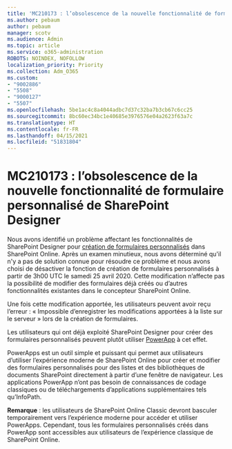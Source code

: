```yaml
---
title: 'MC210173 : l’obsolescence de la nouvelle fonctionnalité de formulaire personnalisé de SharePoint Designer'
ms.author: pebaum
author: pebaum
manager: scotv
ms.audience: Admin
ms.topic: article
ms.service: o365-administration
ROBOTS: NOINDEX, NOFOLLOW
localization_priority: Priority
ms.collection: Adm_O365
ms.custom:
- "9002886"
- "5508"
- "9000127"
- "5507"
ms.openlocfilehash: 5be1ac4c8a4044adbc7d37c32ba7b3cb67c6cc25
ms.sourcegitcommit: 8bc60ec34bc1e40685e3976576e04a2623f63a7c
ms.translationtype: HT
ms.contentlocale: fr-FR
ms.lasthandoff: 04/15/2021
ms.locfileid: "51831804"
---
```

# <a name="mc210173---sharepoint-designer-new-custom-form-feature-deprecation"></a>MC210173 : l’obsolescence de la nouvelle fonctionnalité de formulaire personnalisé de SharePoint Designer

Nous avons identifié un problème affectant les fonctionnalités de SharePoint Designer pour [création de formulaires personnalisés](https://support.microsoft.com/en-us/office/create-a-custom-list-form-using-sharepoint-designer-917d8fdb-ee00-4441-adb3-a94612d1d105?ui=en-us&rs=en-us&ad=us#bm2) dans SharePoint Online. Après un examen minutieux, nous avons déterminé qu'il n'y a pas de solution connue pour résoudre ce problème et nous avons choisi de désactiver la fonction de création de formulaires personnalisés à partir de 3h00 UTC le samedi 25 avril 2020. Cette modification n’affecte pas la possibilité de modifier des formulaires déjà créés ou d’autres fonctionnalités existantes dans le concepteur SharePoint Online.

Une fois cette modification apportée, les utilisateurs peuvent avoir reçu l’erreur : « Impossible d’enregistrer les modifications apportées à la liste sur le serveur » lors de la création de formulaires.

Les utilisateurs qui ont déjà exploité SharePoint Designer pour créer des formulaires personnalisés peuvent plutôt utiliser [PowerApp](https://docs.microsoft.com/powerapps/maker/canvas-apps/customize-list-form) à cet effet.

PowerApps est un outil simple et puissant qui permet aux utilisateurs d’utiliser l’expérience moderne de SharePoint Online pour créer et modifier des formulaires personnalisés pour des listes et des bibliothèques de documents SharePoint directement à partir d’une fenêtre de navigateur. Les applications PowerApp n’ont pas besoin de connaissances de codage classiques ou de téléchargements d’applications supplémentaires tels qu’InfoPath.

**Remarque** : les utilisateurs de SharePoint Online Classic devront basculer temporairement vers l’expérience moderne pour accéder et utiliser PowerApps. Cependant, tous les formulaires personnalisés créés dans PowerApp sont accessibles aux utilisateurs de l’expérience classique de SharePoint Online.

